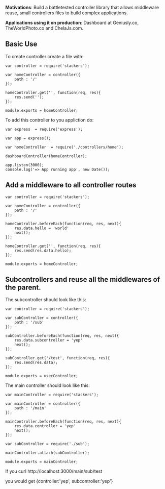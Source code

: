 __Motivations__: Build a battletested controller library that allows middleware reuse, small controllers files to build complex applications.

__Applications using it on production__: Dashboard at Geniusly.co, TheWorldPhoto.co and ChelaJs.com.

## Basic Use

To create controller create a file with:

```
var controller = require('stackers');

var homeController = controller({
	path : '/'
});

homeController.get('', function(req, res){
	res.send('');
});

module.exports = homeController;
```

To add this controller to you appliction do:
```
var express  = require('express');

var app = express();

var homeController  = require('./controllers/home');

dashboardController(homeController);

app.listen(3000);
console.log('=> App running app', new Date());
```

## Add a middleware to all controller routes
```
var controller = require('stackers');

var homeController = controller({
	path : '/'
});

homeController.beforeEach(function(req, res, next){
	res.data.hello = 'world'
	next();
});

homeController.get('', function(req, res){
	res.send(res.data.hello);
});

module.exports = homeController;
```

## Subcontrollers and reuse all the middlewares of the parent.

The subcontroller should look like this:
```
var controller = require('stackers');

var subController = controller({
	path : '/sub'
});

subController.beforeEach(function(req, res, next){
	res.data.subcontroller = 'yep'
	next();
});

subController.get('/test', function(req, res){
	res.send(res.data);
});

module.exports = userController;
```

The main controller should look like this:
```
var mainController = require('stackers');

var mainController = controller({
	path : '/main'
});

mainController.beforeEach(function(req, res, next){
	res.data.controller = 'yep'
	next();
});

var subController = require('./sub');

mainController.attach(subController);

module.exports = mainController;
```

If you curl http://localhost:3000/main/sub/test

you would get {controller:'yep', subcontroller:'yep'}














